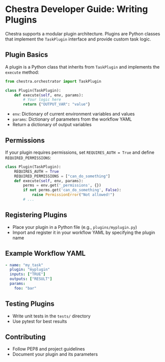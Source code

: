 # Chestra Developer Guide: Writing Plugins

Chestra supports a modular plugin architecture. Plugins are Python classes that implement the `TaskPlugin` interface and provide custom task logic.

## Plugin Basics

A plugin is a Python class that inherits from `TaskPlugin` and implements the `execute` method:

```python
from chestra.orchestrator import TaskPlugin

class Plugin(TaskPlugin):
    def execute(self, env, params):
        # Your logic here
        return {"OUTPUT_VAR": "value"}
```

- `env`: Dictionary of current environment variables and values
- `params`: Dictionary of parameters from the workflow YAML
- Return a dictionary of output variables

## Permissions

If your plugin requires permissions, set `REQUIRES_AUTH = True` and define `REQUIRED_PERMISSIONS`:

```python
class Plugin(TaskPlugin):
    REQUIRES_AUTH = True
    REQUIRED_PERMISSIONS = ["can_do_something"]
    def execute(self, env, params):
        perms = env.get('_permissions', {})
        if not perms.get('can_do_something', False):
            raise PermissionError("Not allowed!")
        # ...
```

## Registering Plugins

- Place your plugin in a Python file (e.g., `plugins/myplugin.py`)
- Import and register it in your workflow YAML by specifying the plugin name

## Example Workflow YAML

```yaml
- name: "my_task"
  plugin: "myplugin"
  inputs: ["TRUE"]
  outputs: ["RESULT"]
  params:
    foo: "bar"
```

## Testing Plugins

- Write unit tests in the `tests/` directory
- Use pytest for best results

## Contributing

- Follow PEP8 and project guidelines
- Document your plugin and its parameters 